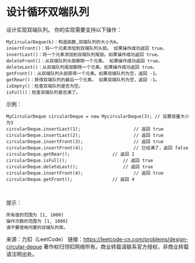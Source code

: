 # 设计循环双端队列

设计实现双端队列。
你的实现需要支持以下操作：

    MyCircularDeque(k)：构造函数,双端队列的大小为k。
    insertFront()：将一个元素添加到双端队列头部。 如果操作成功返回 true。
    insertLast()：将一个元素添加到双端队列尾部。如果操作成功返回 true。
    deleteFront()：从双端队列头部删除一个元素。 如果操作成功返回 true。
    deleteLast()：从双端队列尾部删除一个元素。如果操作成功返回 true。
    getFront()：从双端队列头部获得一个元素。如果双端队列为空，返回 -1。
    getRear()：获得双端队列的最后一个元素。 如果双端队列为空，返回 -1。
    isEmpty()：检查双端队列是否为空。
    isFull()：检查双端队列是否满了。
示例：

    MyCircularDeque circularDeque = new MycircularDeque(3); // 设置容量大小为3
    circularDeque.insertLast(1);			        // 返回 true
    circularDeque.insertLast(2);			        // 返回 true
    circularDeque.insertFront(3);			        // 返回 true
    circularDeque.insertFront(4);			        // 已经满了，返回 false
    circularDeque.getRear();  				// 返回 2
    circularDeque.isFull();				        // 返回 true
    circularDeque.deleteLast();			        // 返回 true
    circularDeque.insertFront(4);			        // 返回 true
    circularDeque.getFront();				// 返回 4
 
 

提示：

    所有值的范围为 [1, 1000]
    操作次数的范围为 [1, 1000]
    请不要使用内置的双端队列库。

来源：力扣（LeetCode）
链接：https://leetcode-cn.com/problems/design-circular-deque
著作权归领扣网络所有。商业转载请联系官方授权，非商业转载请注明出处。